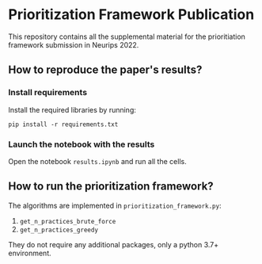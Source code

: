 # Prioritization Framework Publication

This repository contains all the supplemental material for the prioritiation framework submission in Neurips 2022.

## How to reproduce the paper's results?

### Install requirements

Install the required libraries by running:

`pip install -r requirements.txt`

### Launch the notebook with the results

Open the notebook `results.ipynb` and run all the cells.

## How to run the prioritization framework?

The algorithms are implemented in `prioritization_framework.py`:

1. `get_n_practices_brute_force`
2. `get_n_practices_greedy`

They do not require any additional packages, only a python 3.7+ environment.